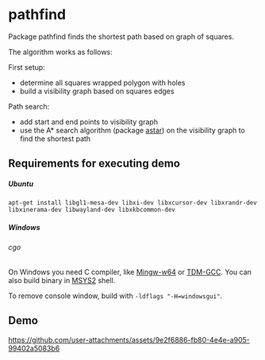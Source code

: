 # pathfind

Package pathfind finds the shortest path based on graph of squares.

The algorithm works as follows:

First setup:
- determine all squares wrapped polygon with holes
- build a visibility graph based on squares edges

Path search:
- add start and end points to visibility graph
- use the A* search algorithm (package [astar](https://github.com/fzipp/astar))
  on the visibility graph to find the shortest path

## Requirements for executing demo

##### Ubuntu

    apt-get install libgl1-mesa-dev libxi-dev libxcursor-dev libxrandr-dev libxinerama-dev libwayland-dev libxkbcommon-dev

##### Windows

###### cgo

On Windows you need C compiler, like [Mingw-w64](https://mingw-w64.org) or [TDM-GCC](http://tdm-gcc.tdragon.net/).
You can also build binary in [MSYS2](https://msys2.github.io/) shell.

To remove console window, build with `-ldflags "-H=windowsgui"`.

## Demo

https://github.com/user-attachments/assets/9e2f6886-fb80-4e4e-a905-99402a5083b6
